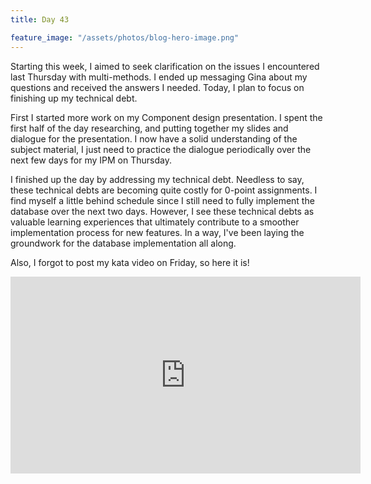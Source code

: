 ```yaml
---
title: Day 43

feature_image: "/assets/photos/blog-hero-image.png"
---
```


Starting this week, I aimed to seek clarification on the issues I encountered last Thursday
with multi-methods. I ended up messaging Gina about my questions and received the answers I needed.
Today, I plan to focus on finishing up my technical debt.

First I started more work on my Component design presentation. I spent the first half of the
day researching, and putting together my slides and dialogue for the presentation. I now
have a solid understanding of the subject material, I just need to practice the dialogue
periodically over the next few days for my IPM on Thursday.

I finished up the day by addressing my technical debt. Needless to say, these technical debts
are becoming quite costly for 0-point assignments. I find myself a little behind schedule since
I still need to fully implement the database over the next two days. However, I see these technical
debts as valuable learning experiences that ultimately contribute to a smoother implementation
process for new features. In a way, I've been laying the groundwork for the database implementation all along.

Also, I forgot to post my kata video on Friday, so here it is!

 <div class="row justify-content-center" style="margin-bottom: 10px">
  <iframe width="560" height="315" src="https://www.youtube.com/embed/4m9gP65fKJU?si=WjRST3mzGpMWJh_s"
          title="YouTube video player" frameborder="0"
          allow="accelerometer; autoplay; clipboard-write; encrypted-media; gyroscope; picture-in-picture; web-share"
          referrerpolicy="strict-origin-when-cross-origin" allowfullscreen></iframe>
 </div>